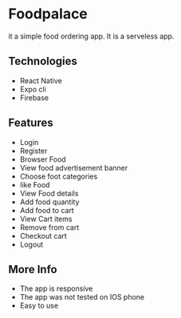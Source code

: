 # Foodpalace
it a simple food ordering app. It is a serveless app.
## Technologies
- React Native
- Expo cli
- Firebase

## Features
- Login
- Register
- Browser Food
- View food advertisement banner
- Choose foot categories
- like Food
- View Food details
- Add food quantity
- Add food to cart
- View Cart items
- Remove from cart
- Checkout cart
- Logout

## More Info
- The app  is responsive
- The app was not tested on IOS phone
- Easy to use
  
<mxGraphModel><root><mxCell id="0"/><mxCell id="1" parent="0"/><mxCell id="2" style="edgeStyle=orthogonalEdgeStyle;rounded=0;orthogonalLoop=1;jettySize=auto;html=1;exitX=1;exitY=0.5;exitDx=0;exitDy=0;entryX=0;entryY=0.5;entryDx=0;entryDy=0;" edge="1" source="6" target="9" parent="1"><mxGeometry relative="1" as="geometry"/></mxCell><mxCell id="3" value="Have account" style="edgeLabel;html=1;align=center;verticalAlign=middle;resizable=0;points=[];" vertex="1" connectable="0" parent="2"><mxGeometry x="-0.355" relative="1" as="geometry"><mxPoint x="12" as="offset"/></mxGeometry></mxCell><mxCell id="4" style="edgeStyle=orthogonalEdgeStyle;rounded=0;orthogonalLoop=1;jettySize=auto;html=1;exitX=0.5;exitY=1;exitDx=0;exitDy=0;entryX=0;entryY=0.5;entryDx=0;entryDy=0;" edge="1" source="6" target="11" parent="1"><mxGeometry relative="1" as="geometry"/></mxCell><mxCell id="5" value="First time sign up" style="edgeLabel;html=1;align=center;verticalAlign=middle;resizable=0;points=[];" vertex="1" connectable="0" parent="4"><mxGeometry x="0.0504" y="-2" relative="1" as="geometry"><mxPoint as="offset"/></mxGeometry></mxCell><mxCell id="6" value="Welcome screen" style="rounded=0;whiteSpace=wrap;html=1;" vertex="1" parent="1"><mxGeometry x="9" y="80" width="120" height="60" as="geometry"/></mxCell><mxCell id="7" style="edgeStyle=orthogonalEdgeStyle;rounded=0;orthogonalLoop=1;jettySize=auto;html=1;exitX=1;exitY=0.5;exitDx=0;exitDy=0;" edge="1" source="9" target="18" parent="1"><mxGeometry relative="1" as="geometry"/></mxCell><mxCell id="8" value="Login" style="edgeLabel;html=1;align=center;verticalAlign=middle;resizable=0;points=[];" vertex="1" connectable="0" parent="7"><mxGeometry x="-0.23" relative="1" as="geometry"><mxPoint as="offset"/></mxGeometry></mxCell><mxCell id="9" value="Login Screen" style="rounded=0;whiteSpace=wrap;html=1;" vertex="1" parent="1"><mxGeometry x="240" y="80" width="120" height="60" as="geometry"/></mxCell><mxCell id="10" style="edgeStyle=orthogonalEdgeStyle;rounded=0;orthogonalLoop=1;jettySize=auto;html=1;exitX=0.5;exitY=0;exitDx=0;exitDy=0;entryX=0.5;entryY=1;entryDx=0;entryDy=0;" edge="1" source="11" target="9" parent="1"><mxGeometry relative="1" as="geometry"/></mxCell><mxCell id="11" value="Sign up Screen" style="rounded=0;whiteSpace=wrap;html=1;" vertex="1" parent="1"><mxGeometry x="240" y="200" width="120" height="60" as="geometry"/></mxCell><mxCell id="12" style="edgeStyle=orthogonalEdgeStyle;rounded=0;orthogonalLoop=1;jettySize=auto;html=1;exitX=1;exitY=0.5;exitDx=0;exitDy=0;entryX=0;entryY=0.5;entryDx=0;entryDy=0;" edge="1" source="18" target="21" parent="1"><mxGeometry relative="1" as="geometry"/></mxCell><mxCell id="13" value="View food details" style="edgeLabel;html=1;align=center;verticalAlign=middle;resizable=0;points=[];" vertex="1" connectable="0" parent="12"><mxGeometry x="-0.13" y="1" relative="1" as="geometry"><mxPoint as="offset"/></mxGeometry></mxCell><mxCell id="14" style="edgeStyle=orthogonalEdgeStyle;rounded=0;orthogonalLoop=1;jettySize=auto;html=1;exitX=0.5;exitY=1;exitDx=0;exitDy=0;entryX=0.5;entryY=0;entryDx=0;entryDy=0;" edge="1" source="18" target="24" parent="1"><mxGeometry relative="1" as="geometry"/></mxCell><mxCell id="15" value="View cart" style="edgeLabel;html=1;align=center;verticalAlign=middle;resizable=0;points=[];" vertex="1" connectable="0" parent="14"><mxGeometry x="-0.2133" y="-1" relative="1" as="geometry"><mxPoint as="offset"/></mxGeometry></mxCell><mxCell id="16" style="edgeStyle=orthogonalEdgeStyle;rounded=0;orthogonalLoop=1;jettySize=auto;html=1;exitX=0.5;exitY=0;exitDx=0;exitDy=0;entryX=0.5;entryY=0;entryDx=0;entryDy=0;" edge="1" source="18" target="9" parent="1"><mxGeometry relative="1" as="geometry"/></mxCell><mxCell id="17" value="Logout" style="edgeLabel;html=1;align=center;verticalAlign=middle;resizable=0;points=[];" vertex="1" connectable="0" parent="16"><mxGeometry x="-0.015" y="1" relative="1" as="geometry"><mxPoint as="offset"/></mxGeometry></mxCell><mxCell id="18" value="Home screen" style="rounded=0;whiteSpace=wrap;html=1;" vertex="1" parent="1"><mxGeometry x="440" y="80" width="120" height="60" as="geometry"/></mxCell><mxCell id="19" style="edgeStyle=orthogonalEdgeStyle;rounded=0;orthogonalLoop=1;jettySize=auto;html=1;exitX=1;exitY=0.5;exitDx=0;exitDy=0;entryX=0.5;entryY=1;entryDx=0;entryDy=0;" edge="1" source="21" target="24" parent="1"><mxGeometry relative="1" as="geometry"/></mxCell><mxCell id="20" value="View cart" style="edgeLabel;html=1;align=center;verticalAlign=middle;resizable=0;points=[];" vertex="1" connectable="0" parent="19"><mxGeometry x="0.111" y="1" relative="1" as="geometry"><mxPoint as="offset"/></mxGeometry></mxCell><mxCell id="21" value="Food Details screen" style="rounded=0;whiteSpace=wrap;html=1;" vertex="1" parent="1"><mxGeometry x="675" y="80" width="120" height="60" as="geometry"/></mxCell><mxCell id="22" style="edgeStyle=orthogonalEdgeStyle;rounded=0;orthogonalLoop=1;jettySize=auto;html=1;exitX=1;exitY=0.5;exitDx=0;exitDy=0;entryX=0.5;entryY=1;entryDx=0;entryDy=0;" edge="1" source="24" target="21" parent="1"><mxGeometry relative="1" as="geometry"/></mxCell><mxCell id="23" value="View Food details" style="edgeLabel;html=1;align=center;verticalAlign=middle;resizable=0;points=[];" vertex="1" connectable="0" parent="22"><mxGeometry x="-0.2974" relative="1" as="geometry"><mxPoint as="offset"/></mxGeometry></mxCell><mxCell id="24" value="Cart screen" style="rounded=0;whiteSpace=wrap;html=1;" vertex="1" parent="1"><mxGeometry x="440" y="200" width="120" height="60" as="geometry"/></mxCell></root></mxGraphModel>
